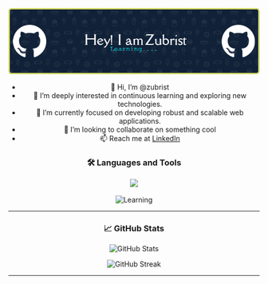 <header align="left">
  
![Your paragraph text (5)](./github-header-image.png)

- 👋 Hi, I’m @zubrist
- 👀 I’m deeply interested in continuous learning and exploring new technologies.
- 🌱 I’m currently focused on developing robust and scalable web applications.
- 💞️ I’m looking to collaborate on something cool
- 📫 Reach me at [LinkedIn](https://www.linkedin.com/in/akhlakh-ahmed-reja)


### 🛠️ Languages and Tools
<p align="center">
  <a href="">
    <img src="https://skillicons.dev/icons?i=git,kubernetes,docker,c,bitbucket,fastapi,figma,java,md,postman,py,react," />
  </a>
</p>

![Learning](https://img.shields.io/badge/focus-learning-blue?style=for-the-badge&logo=readthedocs)


---

### 📈 GitHub Stats

<p align="center">
  <img src="https://github-readme-stats.vercel.app/api?username=zubrist&show_icons=true&theme=radical" alt="GitHub Stats" />
</p>

<p align="center">
  <img src="https://github-readme-streak-stats.herokuapp.com/?user=zubrist&theme=radical" alt="GitHub Streak" />
</p>

---
<!---
zubrist/zubrist is a ✨ special ✨ repository because its `README.md` (this file) appears on your GitHub profile.
You can click the Preview link to take a look at your changes.
--->

